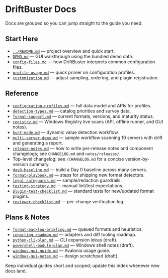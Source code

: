 # DriftBuster Docs

Docs are grouped so you can jump straight to the guide you need.

## Start Here

- [`../README.md`](../README.md) — project overview and quick start.
- [`DEMO.md`](DEMO.md) — GUI walkthrough using the bundled demo data.
- [`config-files.md`](config-files.md) — how DriftBuster interprets common
  configuration files.
- [`profile-usage.md`](profile-usage.md) — quick primer on configuration
  profiles.
- [`customization.md`](customization.md) — adjust sampling, ordering, and
  plugin registration.

## Reference

- [`configuration-profiles.md`](configuration-profiles.md) — full data model and
  APIs for profiles.
- [`detection-types.md`](detection-types.md) — catalog priorities and survey
  data.
- [`format-support.md`](format-support.md) — current formats, versions, and
  maturity status.
- [`registry.md`](registry.md) — Windows Registry live scans (API, offline
  runner, and GUI notes).
- [`hunt-mode.md`](hunt-mode.md) — dynamic value detection workflow.
- [`multi-server-demo.md`](multi-server-demo.md) — sample workflow scanning 10 servers with drift and generating a report.
- [`release-notes.md`](release-notes.md) — how to write per-release notes and component changelogs; see `CHANGELOG.md` and `notes/releases/`.
 - Top-level changelog: see `/CHANGELOG.md` for a concise version-by-version summary.
- [`day0-baseline.md`](day0-baseline.md) — build a Day 0 baseline across many servers.
- [`format-playbook.md`](format-playbook.md) — steps for shipping new format
  detectors.
- [`legal-safeguards.md`](legal-safeguards.md) — sample/redaction guardrails.
- [`testing-strategy.md`](testing-strategy.md) — manual lint/test expectations.
- [`plugin-test-checklist.md`](plugin-test-checklist.md) — standard tests for new/updated format plugins.
- [`reviewer-checklist.md`](reviewer-checklist.md) — per-change verification log.

## Plans & Notes

- [`format-backlog-briefing.md`](format-backlog-briefing.md) — queued formats
  and heuristics.
- [`reporting-roadmap.md`](reporting-roadmap.md) — adapters and diff tooling
  roadmap.
- [`python-cli-plan.md`](python-cli-plan.md) — CLI expansion ideas (draft).
- [`powershell-module-plan.md`](powershell-module-plan.md) — Windows shell notes
  (draft).
- [`windows-gui-guide.md`](windows-gui-guide.md) — Avalonia usage guide.
- [`windows-gui-notes.md`](windows-gui-notes.md) — design scratchpad (draft).

Keep individual guides short and scoped; update this index whenever new docs
land.
